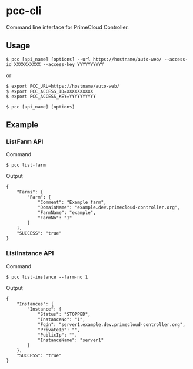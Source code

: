 # pcc-cli

Command line interface for PrimeCloud Controller.


## Usage

```
$ pcc [api_name] [options] --url https://hostname/auto-web/ --access-id XXXXXXXXXX --access-key YYYYYYYYYY
```

or

```
$ export PCC_URL=https://hostname/auto-web/
$ export PCC_ACCESS_ID=XXXXXXXXXX
$ export PCC_ACCESS_KEY=YYYYYYYYYY

$ pcc [api_name] [options]
```

## Example

### ListFarm API

Command

```
$ pcc list-farm
```

Output

```
{
    "Farms": {
        "Farm": {
            "Comment": "Example farm",
            "DomainName": "example.dev.primecloud-controller.org",
            "FarmName": "example",
            "FarmNo": "1"
        }
    },
    "SUCCESS": "true"
}
```

### ListInstance API

Command

```
$ pcc list-instance --farm-no 1
```

Output

```
{
    "Instances": {
        "Instance": {
            "Status": "STOPPED",
            "InstanceNo": "1",
            "Fqdn": "server1.example.dev.primecloud-controller.org",
            "PrivateIp": "",
            "PublicIp": "",
            "InstanceName": "server1"
        }
    },
    "SUCCESS": "true"
}
```
